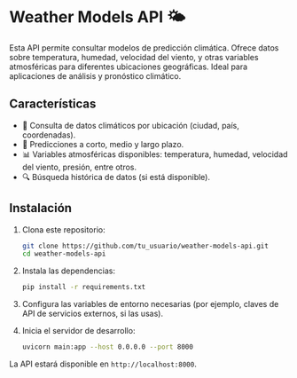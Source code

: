 # Weather Models API 🌤️

Esta API permite consultar modelos de predicción climática. Ofrece datos sobre temperatura, humedad, velocidad del viento, y otras variables atmosféricas para diferentes ubicaciones geográficas. Ideal para aplicaciones de análisis y pronóstico climático.

## Características

- 📍 Consulta de datos climáticos por ubicación (ciudad, país, coordenadas).
- 📅 Predicciones a corto, medio y largo plazo.
- 📊 Variables atmosféricas disponibles: temperatura, humedad, velocidad del viento, presión, entre otros.
- 🔍 Búsqueda histórica de datos (si está disponible).

## Instalación

1. Clona este repositorio:
    ```bash
    git clone https://github.com/tu_usuario/weather-models-api.git
    cd weather-models-api
    ```

2. Instala las dependencias:
    ```bash
    pip install -r requirements.txt
    ```

3. Configura las variables de entorno necesarias (por ejemplo, claves de API de servicios externos, si las usas).

4. Inicia el servidor de desarrollo:
    ```bash
    uvicorn main:app --host 0.0.0.0 --port 8000
    ```

La API estará disponible en `http://localhost:8000`.
